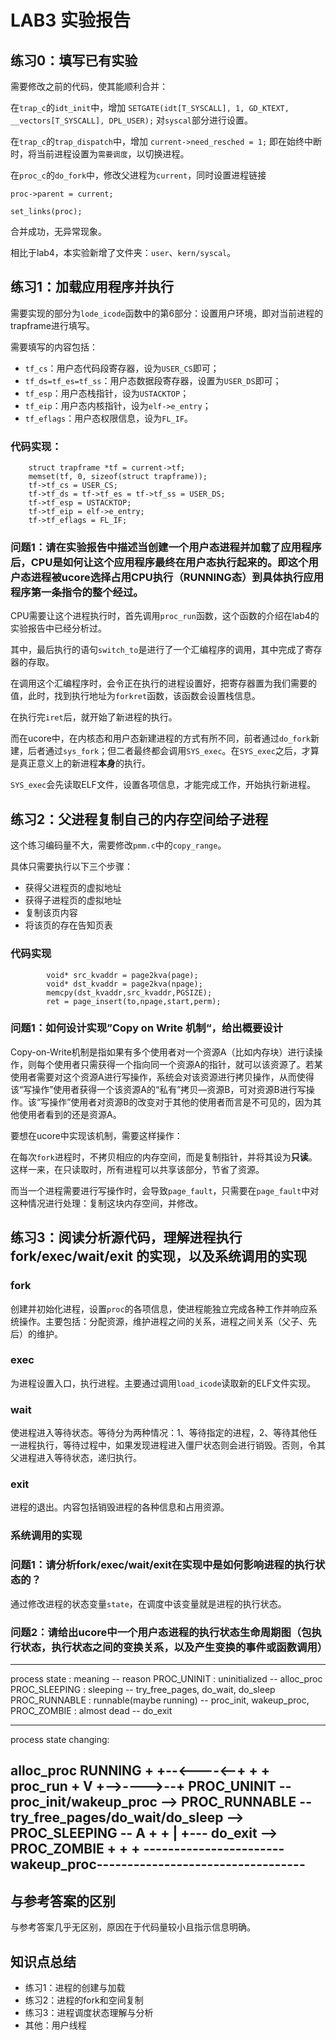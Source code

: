 # LAB3 实验报告

## 练习0：填写已有实验

需要修改之前的代码，使其能顺利合并：

在`trap_c`的`idt_init`中，增加
`SETGATE(idt[T_SYSCALL], 1, GD_KTEXT, __vectors[T_SYSCALL], DPL_USER);`
对`syscal`部分进行设置。

在`trap_c`的`trap_dispatch`中，增加
`current->need_resched = 1;`
即在始终中断时，将当前进程设置为`需要调度`，以切换进程。

在`proc_c`的`do_fork`中，修改父进程为`current`，同时设置进程链接

`proc->parent = current;`

`set_links(proc);`

合并成功，无异常现象。

相比于lab4，本实验新增了文件夹：`user`、`kern/syscal`。

## 练习1：加载应用程序并执行

需要实现的部分为`lode_icode`函数中的第6部分：设置用户环境，即对当前进程的trapframe进行填写。

需要填写的内容包括：

* `tf_cs`：用户态代码段寄存器，设为`USER_CS`即可；
* `tf_ds=tf_es=tf_ss`：用户态数据段寄存器，设置为`USER_DS`即可；
* `tf_esp`：用户态栈指针，设为`USTACKTOP`；
* `tf_eip`：用户态内核指针，设为`elf->e_entry`；
* `tf_eflags`：用户态权限信息，设为`FL_IF`。

### 代码实现：

```
	struct trapframe *tf = current->tf;
    memset(tf, 0, sizeof(struct trapframe));
	tf->tf_cs = USER_CS;
	tf->tf_ds = tf->tf_es = tf->tf_ss = USER_DS;
	tf->tf_esp = USTACKTOP;
	tf->tf_eip = elf->e_entry;
	tf->tf_eflags = FL_IF;
```

### 问题1：请在实验报告中描述当创建一个用户态进程并加载了应用程序后，CPU是如何让这个应用程序最终在用户态执行起来的。即这个用户态进程被ucore选择占用CPU执行（RUNNING态）到具体执行应用程序第一条指令的整个经过。

CPU需要让这个进程执行时，首先调用`proc_run`函数，这个函数的介绍在lab4的实验报告中已经分析过。

其中，最后执行的语句`switch_to`是进行了一个汇编程序的调用，其中完成了寄存器的存取。

在调用这个汇编程序时，会令正在执行的进程设置好，把寄存器置为我们需要的值，此时，找到执行地址为`forkret`函数，该函数会设置栈信息。

在执行完`iret`后，就开始了新进程的执行。

而在ucore中，在内核态和用户态新建进程的方式有所不同，前者通过`do_fork`新建，后者通过`sys_fork`；但二者最终都会调用`SYS_exec`。在`SYS_exec`之后，才算是真正意义上的新进程**本身**的执行。

`SYS_exec`会先读取ELF文件，设置各项信息，才能完成工作，开始执行新进程。

## 练习2：父进程复制自己的内存空间给子进程

这个练习编码量不大，需要修改`pmm.c`中的`copy_range`。

具体只需要执行以下三个步骤：

* 获得父进程页的虚拟地址
* 获得子进程页的虚拟地址
* 复制该页内容
* 将该页的存在告知页表

### 代码实现

```
		void* src_kvaddr = page2kva(page);
		void* dst_kvaddr = page2kva(npage);
		memcpy(dst_kvaddr,src_kvaddr,PGSIZE);
		ret = page_insert(to,npage,start,perm);
```

### 问题1：如何设计实现”Copy on Write 机制“，给出概要设计

Copy-on-Write机制是指如果有多个使用者对一个资源A（比如内存块）进行读操作，则每个使用者只需获得一个指向同一个资源A的指针，就可以该资源了。若某使用者需要对这个资源A进行写操作，系统会对该资源进行拷贝操作，从而使得该“写操作”使用者获得一个该资源A的“私有”拷贝—资源B，可对资源B进行写操作。该“写操作”使用者对资源B的改变对于其他的使用者而言是不可见的，因为其他使用者看到的还是资源A。

要想在ucore中实现该机制，需要这样操作：

在每次`fork`进程时，不拷贝相应的内存空间，而是复制指针，并将其设为**只读**。这样一来，在只读取时，所有进程可以共享该部分，节省了资源。

而当一个进程需要进行写操作时，会导致`page_fault`，只需要在`page_fault`中对这种情况进行处理：复制这块内存空间，并修改。

## 练习3：阅读分析源代码，理解进程执行 fork/exec/wait/exit 的实现，以及系统调用的实现

### fork

创建并初始化进程，设置`proc`的各项信息，使进程能独立完成各种工作并响应系统操作。主要包括：分配资源，维护进程之间的关系，进程之间关系（父子、先后）的维护。

### exec

为进程设置入口，执行进程。主要通过调用`load_icode`读取新的ELF文件实现。

### wait

使进程进入等待状态。等待分为两种情况：1、等待指定的进程，2、等待其他任一进程执行，等待过程中，如果发现进程进入僵尸状态则会进行销毁。否则，令其父进程进入等待状态，递归执行。

### exit

进程的退出。内容包括销毁进程的各种信息和占用资源。

### 系统调用的实现

### 问题1：请分析fork/exec/wait/exit在实现中是如何影响进程的执行状态的？

通过修改进程的状态变量`state`，在调度中该变量就是进程的执行状态。

### 问题2：请给出ucore中一个用户态进程的执行状态生命周期图（包执行状态，执行状态之间的变换关系，以及产生变换的事件或函数调用）

------------------------------
process state       :     meaning               -- reason
    PROC_UNINIT     :   uninitialized           -- alloc_proc
    PROC_SLEEPING   :   sleeping                -- try_free_pages, do_wait, do_sleep
    PROC_RUNNABLE   :   runnable(maybe running) -- proc_init, wakeup_proc, 
    PROC_ZOMBIE     :   almost dead             -- do_exit

-----------------------------
process state changing:
                                            
  alloc_proc                                 RUNNING
      +                                   +--<----<--+
      +                                   + proc_run +
      V                                   +-->---->--+ 
PROC_UNINIT -- proc_init/wakeup_proc --> PROC_RUNNABLE -- try_free_pages/do_wait/do_sleep --> PROC_SLEEPING --
                                           A      +                                                           +
                                           |      +--- do_exit --> PROC_ZOMBIE                                +
                                           +                                                                  + 
                                           -----------------------wakeup_proc----------------------------------
-----------------------------

## 与参考答案的区别

与参考答案几乎无区别，原因在于代码量较小且指示信息明确。

## 知识点总结

* 练习1：进程的创建与加载
* 练习2：进程的fork和空间复制
* 练习3：进程调度状态理解与分析
* 其他：用户线程
